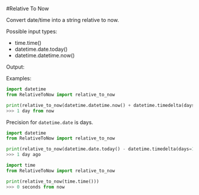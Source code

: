#Relative To Now

Convert date/time into a string relative to now.

Possible input types:
* time.time()
* datetime.date.today()
* datetime.datetime.now()

Output:
    <int> <unit> <text>

Examples:
```python
import datetime
from RelativeToNow import relative_to_now

print(relative_to_now(datetime.datetime.now() + datetime.timedelta(days=1)))
>>> 1 day from now
```

Precision for `datetime.date` is days.
```python
import datetime
from RelativeToNow import relative_to_now

print(relative_to_now(datetime.date.today() - datetime.timedelta(days=1)))
>>> 1 day ago
```

```python
import time
from RelativeToNow import relative_to_now

print(relative_to_now(time.time()))
>>> 0 seconds from now
```
